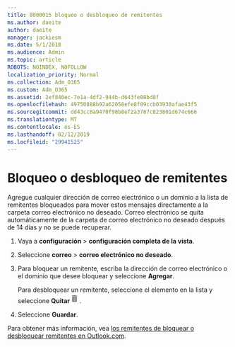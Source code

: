 ```yaml
---
title: 8000015 bloqueo o desbloqueo de remitentes
ms.author: daeite
author: daeite
manager: jackiesm
ms.date: 5/1/2018
ms.audience: Admin
ms.topic: article
ROBOTS: NOINDEX, NOFOLLOW
localization_priority: Normal
ms.collection: Adm_O365
ms.custom: Adm_O365
ms.assetid: 2ef840ec-7e1a-4df2-944b-d643fe08bd8f
ms.openlocfilehash: 49750888b92a62058efe8f09ccb03930afae43f5
ms.sourcegitcommit: dd43cc0a9470f98b8ef2a3787c823801d674c666
ms.translationtype: MT
ms.contentlocale: es-ES
ms.lasthandoff: 02/12/2019
ms.locfileid: "29941525"
---
```

# <a name="block-or-unblock-senders"></a>Bloqueo o desbloqueo de remitentes

Agregue cualquier dirección de correo electrónico o un dominio a la lista de remitentes bloqueados para mover estos mensajes directamente a la carpeta correo electrónico no deseado. Correo electrónico se quita automáticamente de la carpeta de correo electrónico no deseado después de 14 días y no se puede recuperar.
  
1. Vaya a **configuración** \> **configuración completa de la vista**. 
    
2. Seleccione **correo** \> **correo electrónico no deseado**. 
    
3. Para bloquear un remitente, escriba la dirección de correo electrónico o el dominio que desee bloquear y seleccione **Agregar**. 
    
    Para desbloquear un remitente, seleccione el elemento en la lista y seleccione **Quitar**![eliminar](media/deb47846-8483-4f9d-813a-fc8fe288b583.png).
    
4. Seleccione **Guardar**. 
    
Para obtener más información, vea [los remitentes de bloquear o desbloquear remitentes en Outlook.com](https://go.microsoft.com/fwlink/p/?linkid=873133).
  

